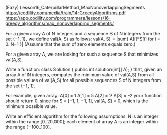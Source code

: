 ﻿(Eazy)
Lesson16_CaterpillarMethod_MaxNonoverlappingSegments
https://codility.com/media/train/14-GreedyAlgorithms.pdf
https://app.codility.com/programmers/lessons/16-greedy_algorithms/max_nonoverlapping_segments/

For a given array A of N integers and a sequence S of N integers from the set {−1, 1}, we
define val(A, S) as follows:
val(A, S) = |sum{ A[i]*S[i] for i = 0..N−1 }|
(Assume that the sum of zero elements equals zero.)

For a given array A, we are looking for such a sequence S that minimizes val(A,S).

Write a function:
class Solution { public int solution(int[] A); }
that, given an array A of N integers, computes the minimum value of val(A,S) from all
possible values of val(A,S) for all possible sequences S of N integers from the set {−1, 1}.

For example, given array:
  A[0] =  1
  A[1] =  5
  A[2] =  2
  A[3] = -2
your function should return 0, since for S = [−1, 1, −1, 1], val(A, S) = 0, which is the
minimum possible value.

Write an efficient algorithm for the following assumptions:
N is an integer within the range [0..20,000];
each element of array A is an integer within the range [−100..100].